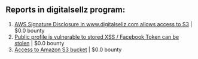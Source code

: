 ## Reports in digitalsellz program:
1. [AWS Signature Disclosure in www.digitalsellz.com allows access to S3](https://hackerone.com/reports/170052) | $0.0 bounty
2. [Public profile is vulnerable to stored XSS / Facebook Token can be stolen](https://hackerone.com/reports/175122) | $0.0 bounty
3. [Access to Amazon S3 bucket](https://hackerone.com/reports/170295) | $0.0 bounty